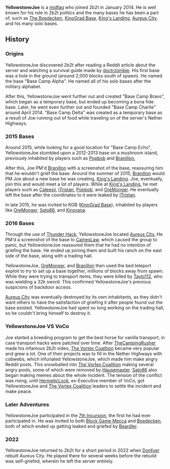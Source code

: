 **YellowstoneJoe** is a [midfag](https://2b2t.miraheze.org/wiki/midfag) who joined 2b2t in January 2014. He is well known for his role in 2b2t politics and the many bases he has been a part of, such as [The Boedecken](https://2b2t.miraheze.org/wiki/The_Boedecken), [KinoGrad Base](https://2b2t.miraheze.org/wiki/KinoGrad_Base), [King's Landing](https://2b2t.miraheze.org/wiki/King%27s_Landing), [Aureus City](https://2b2t.miraheze.org/wiki/Aureus_City), and his many solo bases.

## History
### Origins
YellowstoneJoe discovered 2b2t after reading a Reddit article about the server and watching a survival guide made by [doctrzombie](https://2b2t.miraheze.org/wiki/doctrzombie). His first base was a hole in the ground (around 2,000 blocks south of spawn). He named the base "Base Camp Alpha". He named all of his solo bases after the military alphabet.

After this, YellowstoneJoe went further out and created "Base Camp Bravo", which began as a temporary base, but ended up becoming a bona fide base. Later, he went even further out and founded "Base Camp Charlie" around April 2014. "Base Camp Delta" was created as a temporary base as a result of Joe running out of food while traveling on of the server's Nether Highways.

### 2015 Bases
Around 2015, while looking for a good location for "Base Camp Echo", YellowstoneJoe stumbled upon a 2012-2013 base on a mushroom island, previously inhabited by players such as [Popbob](https://2b2t.miraheze.org/wiki/Popbob) and [Branillon.](https://2b2t.miraheze.org/wiki/Branillon)

After this, Joe PM'd [Branillon](https://2b2t.miraheze.org/wiki/Branillon) with a screenshot of the base, reassuring him that he wouldn't grief the base. Around the summer of 2015, [Branillon](https://2b2t.miraheze.org/wiki/Branillon) would PM Joe about a new base he was creating, [King's Landing](https://2b2t.miraheze.org/wiki/King%27s_Landing). Joe, eventually, join this and would meet a lot of players. While at [King's Landing,](https://2b2t.miraheze.org/wiki/King%27s_Landing) he met players such as [Caleesii](https://2b2t.miraheze.org/wiki/Caleesii), [iTristan](https://2b2t.miraheze.org/wiki/iTristan), [Popbob](https://2b2t.miraheze.org/wiki/Popbob), and [OreMonger](https://2b2t.miraheze.org/wiki/OreMonger). He eventually left the base after the coordinates to it were leaked by [ITristan](https://2b2t.miraheze.org/wiki/ITristan).

In late 2015, he was invited to KGB ([KinoGrad Base](https://2b2t.miraheze.org/wiki/KinoGrad_Base)), inhabited by players like [OreMonger](https://2b2t.miraheze.org/wiki/OreMonger), [Sato86](https://2b2t.miraheze.org/wiki/Sato86), and [Kinorana](https://2b2t.miraheze.org/wiki/Kinorana).

### 2016 Bases
Through the use of [Thunder Hack](https://2b2t.miraheze.org/wiki/Thunder_Hack), YellowstoneJoe located [Aureus City.](https://2b2t.miraheze.org/wiki/Aureus_City) He PM'd a screenshot of the base to [CainesLaw](https://2b2t.miraheze.org/wiki/CainesLaw), which caused the group to panic, but YellowstoneJoe reassured them that he had no intention of griefing the base. He ended up joining them and built his ranch on the east side of the base, along with a trading hall.

YellowstoneJoe, [OreMonger](https://2b2t.miraheze.org/wiki/OreMonger), and [Branillon](https://2b2t.miraheze.org/wiki/Branillon) then used the bed teleport exploit to try to set up a base together, millions of blocks away from spawn. While they were trying to transport items, they were killed by [Taylo112](https://2b2t.miraheze.org/wiki/Taylo112), who was wielding a 32k sword. This confirmed YellowstoneJoe's previous suspicions of backdoor access.

[Aureus City](https://2b2t.miraheze.org/wiki/Aureus_City) was eventually destroyed by its own inhabitants, as they didn't want others to have the satisfaction of griefing it after people found out the base existed. YellowstoneJoe had spent so long working on the trading hall, so he couldn't bring himself to destroy it.

### YellowstoneJoe VS VoCo
Joe started a breeding program to get the best horse for vanilla transport, in case transport hacks were patched over time. After [TheCampingRusher](https://2b2t.miraheze.org/wiki/TheCampingRusher) made his infamous 2b2t video, [The Vortex Coalition](https://2b2t.miraheze.org/wiki/The_Vortex_Coalition) became very popular and grew a lot. One of their projects was to fill in the Nether Highways with cobwebs, which infuriated YellowstoneJoe, which made him make angry Reddit posts. This snowballed into [The Vortex Coalition](https://2b2t.miraheze.org/wiki/The_Vortex_Coalition) making several angry posts, some of which were removed by [Hausemaster](https://2b2t.miraheze.org/wiki/Hausemaster). [Sato86](https://2b2t.miraheze.org/wiki/Sato86) also began making memes about the whole incident. The tension of the conflict was rising, until [HermeticLock](https://2b2t.miraheze.org/wiki/HermeticLock), ex-Executive member of VoCo, got YellowstoneJoe and [The Vortex Coalition](https://2b2t.miraheze.org/wiki/The_Vortex_Coalition) leaders to settle the incident and make peace.

### Later Adventures
YellowstoneJoe participated in the [7th Incursion](https://2b2t.miraheze.org/wiki/7th_Incursion), the first he had ever participated in. He was invited to both [Block Game Mecca](https://2b2t.miraheze.org/wiki/Block_Game_Mecca) and [Boedecken](https://2b2t.miraheze.org/wiki/Boedecken), both of which ended up getting leaked and griefed by [Beardler](https://2b2t.miraheze.org/wiki/Beardler).

### 2022
YellowstoneJoe returned to 2b2t for a short period in 2022 when [Donfuer](https://2b2t.miraheze.org/wiki/Donfuer) rebuilt Aureus City. He played there for several weeks before the rebuild was self-griefed, wherein he left the server entirely.